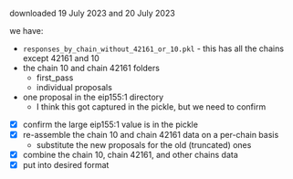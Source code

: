 downloaded 19 July 2023 and 20 July 2023

we have:
- `responses_by_chain_without_42161_or_10.pkl` - this has all the chains except 42161 and 10
- the chain 10 and chain 42161 folders
  - first_pass
  - individual proposals
- one proposal in the eip155:1 directory
  - I think this got captured in the pickle, but we need to confirm

- [x] confirm the large eip155:1 value is in the pickle
- [x] re-assemble the chain 10 and chain 42161 data on a per-chain basis
  - substitute the new proposals for the old (truncated) ones
- [x] combine the chain 10, chain 42161, and other chains data
- [x] put into desired format
